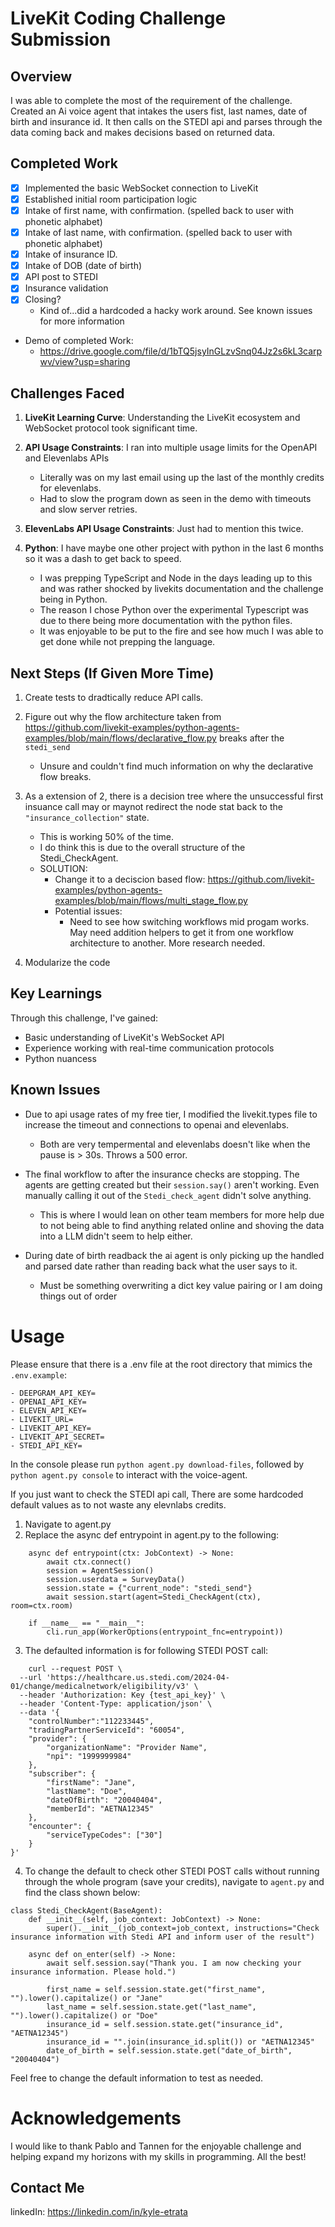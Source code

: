 # LiveKit Coding Challenge Submission

## Overview
I was able to complete the most of the requirement of the challenge. Created an Ai voice agent that intakes the users fist, last names, date of birth and insurance id. It then calls on the STEDI api and parses through the data coming back and makes decisions based on returned data.  

## Completed Work
- [x] Implemented the basic WebSocket connection to LiveKit
- [x] Established initial room participation logic
- [x] Intake of first name, with confirmation. (spelled back to user with phonetic alphabet)
- [x] Intake of last name, with confirmation. (spelled back to user with phonetic alphabet)
- [x] Intake of insurance ID. 
- [x] Intake of DOB (date of birth)
- [x] API post to STEDI
- [x] Insurance validation
- [x] Closing?
    - Kind of...did a hardcoded a hacky work around. See known issues for more information

- Demo of completed Work:
    - https://drive.google.com/file/d/1bTQ5jsyInGLzvSnq04Jz2s6kL3carpwv/view?usp=sharing

## Challenges Faced
1. **LiveKit Learning Curve**: Understanding the LiveKit ecosystem and WebSocket protocol took significant time. 

2. **API Usage Constraints**: I ran into multiple usage limits for the OpenAPI and Elevenlabs APIs
    - Literally was on my last email using up the last of the monthly credits for elevenlabs.
    - Had to slow the program down as seen in the demo with timeouts and slow server retries. 
3. **ElevenLabs API Usage Constraints**: Just had to mention this twice.
4. **Python**: I have maybe one other project with python in the last 6 months so it was a dash to get back to speed.
    - I was prepping TypeScript and Node in the days leading up to this and was rather shocked by livekits documentation and the challenge being in Python.
    - The reason I chose Python over the experimental Typescript was due to there being more documentation with the python files. 
    - It was enjoyable to be put to the fire and see how much I was able to get done while not prepping the language.

## Next Steps (If Given More Time)


1. Create tests to dradtically reduce API calls. 

2. Figure out why the flow architecture taken from https://github.com/livekit-examples/python-agents-examples/blob/main/flows/declarative_flow.py breaks after the `stedi_send`
    - Unsure and couldn't find much information on why the declarative flow breaks.
3. As a extension of 2, there is a decision tree where the unsuccessful first insuance call may or maynot redirect the node stat back to the `"insurance_collection"` state. 
    - This is working 50% of the time. 
    - I do think this is due to the overall structure of the Stedi_CheckAgent.
    - SOLUTION:
        - Change it to a deciscion based flow: https://github.com/livekit-examples/python-agents-examples/blob/main/flows/multi_stage_flow.py
        - Potential issues: 
            - Need to see how switching workflows mid progam works. May need addition helpers to get it from one workflow architecture to another. More research needed. 
4. Modularize the code

## Key Learnings
Through this challenge, I've gained:
- Basic understanding of LiveKit's WebSocket API
- Experience working with real-time communication protocols
- Python nuancess 

## Known Issues 
- Due to api usage rates of my free tier, I modified the livekit.types file to increase the timeout and connections to openai and elevenlabs.
    - Both are very tempermental and elevenlabs doesn't like when the pause is > 30s. Throws a 500 error.
- The final workflow to after the insurance checks are stopping. The agents are getting created but their `session.say()` aren't working. Even manually calling it out of the `Stedi_check_agent` didn't solve anything.
    - This is where I would lean on other team members for more help due to not being able to find anything related online and shoving the data into a LLM didn't seem to help either.

- During date of birth readback the ai agent is only picking up the handled and parsed date rather than reading back what the user says to it.
    - Must be something overwriting a dict key value pairing or I am doing things out of order


# Usage
Please ensure that there is a .env file at the root directory that mimics the `.env.example`:
```
- DEEPGRAM_API_KEY=
- OPENAI_API_KEY=
- ELEVEN_API_KEY=
- LIVEKIT_URL=
- LIVEKIT_API_KEY=
- LIVEKIT_API_SECRET=
- STEDI_API_KEY=
```

In the console please run `python agent.py download-files`, followed by `python agent.py console` to interact with the voice-agent. 

If you just want to check the STEDI api call, There are some hardcoded default values as to not waste any elevnlabs credits.
1. Navigate to agent.py
2. Replace the async def entrypoint in agent.py to the following:

```
    async def entrypoint(ctx: JobContext) -> None:
        await ctx.connect()
        session = AgentSession()
        session.userdata = SurveyData()
        session.state = {"current_node": "stedi_send"}
        await session.start(agent=Stedi_CheckAgent(ctx), room=ctx.room)

    if __name__ == "__main__":
        cli.run_app(WorkerOptions(entrypoint_fnc=entrypoint))
```

3. The defaulted information is for following STEDI POST call:
```
    curl --request POST \
  --url 'https://healthcare.us.stedi.com/2024-04-01/change/medicalnetwork/eligibility/v3' \
  --header 'Authorization: Key {test_api_key}' \
  --header 'Content-Type: application/json' \
  --data '{
    "controlNumber":"112233445",
    "tradingPartnerServiceId": "60054",
    "provider": {
        "organizationName": "Provider Name",
        "npi": "1999999984"
    },
    "subscriber": {
        "firstName": "Jane",
        "lastName": "Doe",
        "dateOfBirth": "20040404",
        "memberId": "AETNA12345"
    },
    "encounter": {
        "serviceTypeCodes": ["30"]
    }
}'
```

4. To change the default to check other STEDI POST calls without running through the whole program (save your credits), navigate to `agent.py` and find the class shown below:

```
class Stedi_CheckAgent(BaseAgent):
    def __init__(self, job_context: JobContext) -> None:
        super().__init__(job_context=job_context, instructions="Check insurance information with Stedi API and inform user of the result")
    
    async def on_enter(self) -> None:
        await self.session.say("Thank you. I am now checking your insurance information. Please hold.")
        
        first_name = self.session.state.get("first_name", "").lower().capitalize() or "Jane"
        last_name = self.session.state.get("last_name",  "").lower().capitalize() or "Doe"
        insurance_id = self.session.state.get("insurance_id", "AETNA12345")
        insurance_id = "".join(insurance_id.split()) or "AETNA12345"
        date_of_birth = self.session.state.get("date_of_birth", "20040404") 
```

Feel free to change the default information to test as needed. 

# Acknowledgements

I would like to thank Pablo and Tannen for the enjoyable challenge and helping expand my horizons with my skills in programming. All the best!

## Contact Me

linkedIn: https://linkedin.com/in/kyle-etrata






